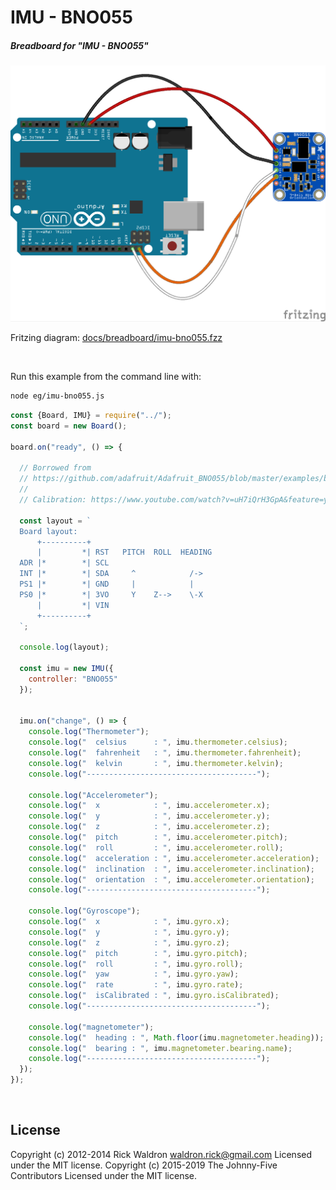 <!--remove-start-->

# IMU - BNO055

<!--remove-end-->






##### Breadboard for "IMU - BNO055"



![docs/breadboard/imu-bno055.png](breadboard/imu-bno055.png)<br>

Fritzing diagram: [docs/breadboard/imu-bno055.fzz](breadboard/imu-bno055.fzz)

&nbsp;




Run this example from the command line with:
```bash
node eg/imu-bno055.js
```


```javascript
const {Board, IMU} = require("../");
const board = new Board();

board.on("ready", () => {

  // Borrowed from
  // https://github.com/adafruit/Adafruit_BNO055/blob/master/examples/bunny/bunny.ino
  //
  // Calibration: https://www.youtube.com/watch?v=uH7iQrH3GpA&feature=youtu.be

  const layout = `
  Board layout:
      +----------+
      |         *| RST   PITCH  ROLL  HEADING
  ADR |*        *| SCL
  INT |*        *| SDA     ^            /->
  PS1 |*        *| GND     |            |
  PS0 |*        *| 3VO     Y    Z-->    \-X
      |         *| VIN
      +----------+
  `;

  console.log(layout);

  const imu = new IMU({
    controller: "BNO055"
  });


  imu.on("change", () => {
    console.log("Thermometer");
    console.log("  celsius      : ", imu.thermometer.celsius);
    console.log("  fahrenheit   : ", imu.thermometer.fahrenheit);
    console.log("  kelvin       : ", imu.thermometer.kelvin);
    console.log("--------------------------------------");

    console.log("Accelerometer");
    console.log("  x            : ", imu.accelerometer.x);
    console.log("  y            : ", imu.accelerometer.y);
    console.log("  z            : ", imu.accelerometer.z);
    console.log("  pitch        : ", imu.accelerometer.pitch);
    console.log("  roll         : ", imu.accelerometer.roll);
    console.log("  acceleration : ", imu.accelerometer.acceleration);
    console.log("  inclination  : ", imu.accelerometer.inclination);
    console.log("  orientation  : ", imu.accelerometer.orientation);
    console.log("--------------------------------------");

    console.log("Gyroscope");
    console.log("  x            : ", imu.gyro.x);
    console.log("  y            : ", imu.gyro.y);
    console.log("  z            : ", imu.gyro.z);
    console.log("  pitch        : ", imu.gyro.pitch);
    console.log("  roll         : ", imu.gyro.roll);
    console.log("  yaw          : ", imu.gyro.yaw);
    console.log("  rate         : ", imu.gyro.rate);
    console.log("  isCalibrated : ", imu.gyro.isCalibrated);
    console.log("--------------------------------------");

    console.log("magnetometer");
    console.log("  heading : ", Math.floor(imu.magnetometer.heading));
    console.log("  bearing : ", imu.magnetometer.bearing.name);
    console.log("--------------------------------------");
  });
});

```








&nbsp;

<!--remove-start-->

## License
Copyright (c) 2012-2014 Rick Waldron <waldron.rick@gmail.com>
Licensed under the MIT license.
Copyright (c) 2015-2019 The Johnny-Five Contributors
Licensed under the MIT license.

<!--remove-end-->

